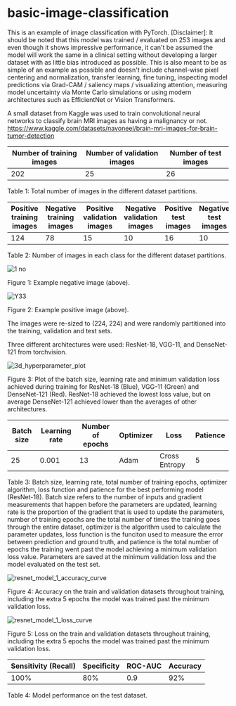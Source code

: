 # basic-image-classification

This is an example of image classification with PyTorch. 
[Disclaimer]: It should be noted that this model was trained / evaluated on 253 images and even though it shows impressive performance, it can't be assumed the model will work the same in a clinical setting without developing a larger dataset with as little bias introduced as possible. This is also meant to be as simple of an example as possible and doesn't include channel-wise pixel centering and normalization, transfer learning, fine tuning, inspecting model predictions via Grad-CAM / saliency maps / visualizing attention, measuring model uncertainty via Monte Carlo simulations or using modern architectures such as EfficientNet or Vision Transformers.

A small dataset from Kaggle was used to train convolutional neural networks to classify brain MRI images as having a malignancy or not. 
https://www.kaggle.com/datasets/navoneel/brain-mri-images-for-brain-tumor-detection

| Number of training images  | Number of validation images | Number of test images |
| -------------------------- | --------------------------- | --------------------- |
| 202                        | 25                          | 26                    |

Table 1: Total number of images in the different dataset partitions.

| Positive training images  | Negative training images | Positive validation images | Negative validation images | Positive test images | Negative test images |
| ------------------------- | ------------------------ | -------------------------- | -------------------------- | -------------------- | -------------------- |
| 124                       | 78                       | 15                         | 10                         | 16                   | 10                   |

Table 2: Number of images in each class for the different dataset partitions.

![1 no](https://user-images.githubusercontent.com/118086192/215293784-508ed065-5553-4983-a4b2-bc7fe4d867bc.jpeg)

Figure 1: Example negative image (above).

![Y33](https://user-images.githubusercontent.com/118086192/215293814-cfaf96e0-ead9-4a5d-b550-2102e56fddd3.jpg)

Figure 2: Example positive image (above).

The images were re-sized to (224, 224) and were randomly partitioned into the training, validation and test sets.

Three different architectures were used: ResNet-18, VGG-11, and DenseNet-121 from torchvision.

![3d_hyperparameter_plot](https://user-images.githubusercontent.com/118086192/215295101-2c725566-c25a-4beb-b241-5e145c0f7691.PNG)

Figure 3: Plot of the batch size, learning rate and minimum validation loss achieved during training for ResNet-18 (Blue), VGG-11 (Green) and DenseNet-121 (Red). ResNet-18 achieved the lowest loss value, but on average DenseNet-121 achieved lower than the averages of other architectures. 

| Batch size  | Learning rate | Number of epochs | Optimizer | Loss          | Patience |
| ----------- | ------------- | ---------------- | --------- | ------------- | -------- | 
| 25          | 0.001         |  13              | Adam      | Cross Entropy | 5        |

Table 3: Batch size, learning rate, total number of training epochs, optimizer algorithm, loss function and patience for the best performing model (ResNet-18). Batch size refers to the number of inputs and gradient measurements that happen before the parameters are updated, learning rate is the proportion of the gradient that is used to update the parameters, number of training epochs are the total number of times the training goes through the entire dataset, optimizer is the algorithm used to calculate the parameter updates, loss function is the funciton used to measure the error between prediction and ground truth, and patience is the total number of epochs the training went past the model achieving a minimum validation loss value. Parameters are saved at the minimum validation loss and the model evaluated on the test set. 

![resnet_model_1_accuracy_curve](https://user-images.githubusercontent.com/118086192/215297118-e7932cd4-8cc6-4066-b6b9-006799168412.png)

Figure 4: Accuracy on the train and validation datasets throughout training, including the extra 5 epochs the model was trained past the minimum validation loss.

![resnet_model_1_loss_curve](https://user-images.githubusercontent.com/118086192/215297135-acf8d105-ce25-4c06-a589-9cd1f1e6f15f.png)

Figure 5: Loss on the train and validation datasets throughout training, including the extra 5 epochs the model was trained past the minimum validation loss.

| Sensitivity (Recall) | Specificity | ROC-AUC | Accuracy | 
| -------------------- | ----------- | ------- | -------- |  
| 100%                 | 80%         |  0.9    | 92%      | 

Table 4: Model performance on the test dataset.

